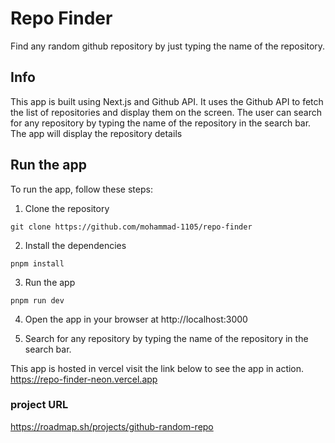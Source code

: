 # Repo Finder 

Find any random github repository by just typing the name of the repository.

## Info 
This app is built using Next.js and Github API. It uses the Github API to fetch the list of repositories and display them on the screen. The user can search for any repository by typing the name of the repository in the search bar. The app will display the repository details

## Run the app
To run the app, follow these steps:

1. Clone the repository
```
git clone https://github.com/mohammad-1105/repo-finder
```
2. Install the dependencies
```
pnpm install
```
3. Run the app
```
pnpm run dev
```
4. Open the app in your browser at http://localhost:3000

5. Search for any repository by typing the name of the repository in the search bar.

This app is hosted in vercel visit the link below to see the app in action.
https://repo-finder-neon.vercel.app

### project URL 
https://roadmap.sh/projects/github-random-repo